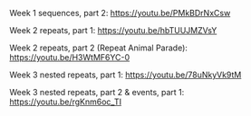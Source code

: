 Week 1 sequences, part 2: https://youtu.be/PMkBDrNxCsw

Week 2 repeats, part 1: https://youtu.be/hbTUUJMZVsY

Week 2 repeats, part 2 (Repeat Animal Parade): https://youtu.be/H3WtMF6YC-0

Week 3 nested repeats, part 1: https://youtu.be/78uNkyVk9tM

Week 3 nested repeats, part 2 & events, part 1: https://youtu.be/rgKnm6oc_TI






